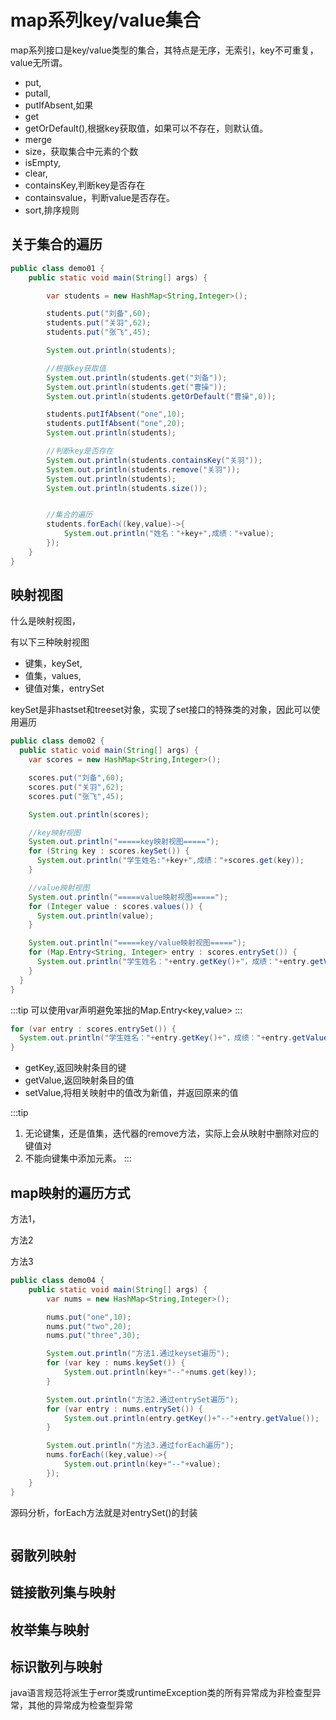 


# map系列key/value集合

map系列接口是key/value类型的集合，其特点是无序，无索引，key不可重复，value无所谓。


- put,
- putall,
- putIfAbsent,如果
- get
- getOrDefault(),根据key获取值，如果可以不存在，则默认值。
- merge
- size，获取集合中元素的个数
- isEmpty,
- clear,
- containsKey,判断key是否存在
- containsvalue，判断value是否存在。
- sort,排序规则





## 关于集合的遍历

```java
public class demo01 {
    public static void main(String[] args) {

        var students = new HashMap<String,Integer>();

        students.put("刘备",60);
        students.put("关羽",62);
        students.put("张飞",45);

        System.out.println(students);

        //根据key获取值
        System.out.println(students.get("刘备"));
        System.out.println(students.get("曹操"));
        System.out.println(students.getOrDefault("曹操",0));

        students.putIfAbsent("one",10);
        students.putIfAbsent("one",20);
        System.out.println(students);

        //判断key是否存在
        System.out.println(students.containsKey("关羽"));
        System.out.println(students.remove("关羽"));
        System.out.println(students);
        System.out.println(students.size());


        //集合的遍历
        students.forEach((key,value)->{
            System.out.println("姓名："+key+",成绩："+value);
        });
    }
}
```




## 映射视图

什么是映射视图，

有以下三种映射视图
- 键集，keySet,
- 值集，values,
- 键值对集，entrySet


keySet是非hastset和treeset对象，实现了set接口的特殊类的对象，因此可以使用遍历

```java
public class demo02 {
  public static void main(String[] args) {
    var scores = new HashMap<String,Integer>();

    scores.put("刘备",60);
    scores.put("关羽",62);
    scores.put("张飞",45);

    System.out.println(scores);

    //key映射视图
    System.out.println("=====key映射视图=====");
    for (String key : scores.keySet()) {
      System.out.println("学生姓名:"+key+",成绩："+scores.get(key));
    }

    //value映射视图
    System.out.println("=====value映射视图=====");
    for (Integer value : scores.values()) {
      System.out.println(value);
    }

    System.out.println("=====key/value映射视图=====");
    for (Map.Entry<String, Integer> entry : scores.entrySet()) {
      System.out.println("学生姓名："+entry.getKey()+"，成绩："+entry.getValue());
    }
  }
}
```

:::tip
可以使用var声明避免笨拙的Map.Entry<key,value>
:::

```java
for (var entry : scores.entrySet()) {
  System.out.println("学生姓名："+entry.getKey()+"，成绩："+entry.getValue());
}
```


- getKey,返回映射条目的键
- getValue,返回映射条目的值
- setValue,将相关映射中的值改为新值，并返回原来的值


:::tip
1. 无论键集，还是值集，迭代器的remove方法，实际上会从映射中删除对应的键值对
2. 不能向键集中添加元素。
:::




## map映射的遍历方式

方法1，

方法2

方法3


```java
public class demo04 {
    public static void main(String[] args) {
        var nums = new HashMap<String,Integer>();

        nums.put("one",10);
        nums.put("two",20);
        nums.put("three",30);

        System.out.println("方法1.通过keyset遍历");
        for (var key : nums.keySet()) {
            System.out.println(key+"--"+nums.get(key));
        }

        System.out.println("方法2.通过entrySet遍历");
        for (var entry : nums.entrySet()) {
            System.out.println(entry.getKey()+"--"+entry.getValue());
        }

        System.out.println("方法3.通过forEach遍历");
        nums.forEach((key,value)->{
            System.out.println(key+"--"+value);
        });
    }
}
```

源码分析，forEach方法就是对entrySet()的封装
```java

```




## 弱散列映射




## 链接散列集与映射

## 枚举集与映射

## 标识散列与映射




java语言规范将派生于error类或runtimeException类的所有异常成为非检查型异常，其他的异常成为检查型异常





